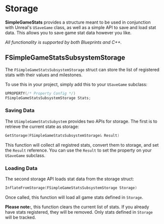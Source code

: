# Storage

**SimpleGameStats** provides a structure meant to be used in conjunction with Unreal's `USaveGame` class, as well as a simple API to save and load stat data. This allows you to save game stat data however you like.

*All functionality is supported by both Blueprints and C++.*

## FSimpleGameStatsSubsystemStorage

The `FSimpleGameStatsSubsystemStorage` struct can store the list of registered stats with their values and milestones.

To use this in your project, simply add this to your `USaveGame` subclass:

```c++
UPROPERTY(/* Property Config */)
FSimpleGameStatsSubsystemStorage Stats;
```

### Saving Data

The `USimpleGameStatsSubystem` provides two APIs for storage. The first is to retrieve the current state as storage:

```c++
GetStorage(FSimpleGameStatsSubsystemStorage& Result)
```

This function will collect all registred stats, convert them to storage, and set the `Result` reference. You can use the `Result` to set the property on your `USaveGame` subclass.

### Loading Data

The second storage API loads stat data from the storage struct:

```c++
InflateFromStorage(FSimpleGameStatsSubsystemStorage Storage)
```

Once called, this function will load all game stats defined in `Storage`.

**Please note:**, this function clears the current list of stats. If you already have stats registered, they will be removed. Only stats defined in `Storage` will be tracked.